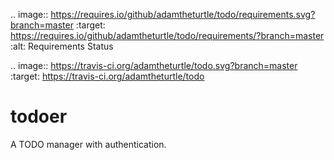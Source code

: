.. image:: https://requires.io/github/adamtheturtle/todo/requirements.svg?branch=master
     :target: https://requires.io/github/adamtheturtle/todo/requirements/?branch=master
     :alt: Requirements Status

.. image:: https://travis-ci.org/adamtheturtle/todo.svg?branch=master
    :target: https://travis-ci.org/adamtheturtle/todo

# todoer

A TODO manager with authentication.
